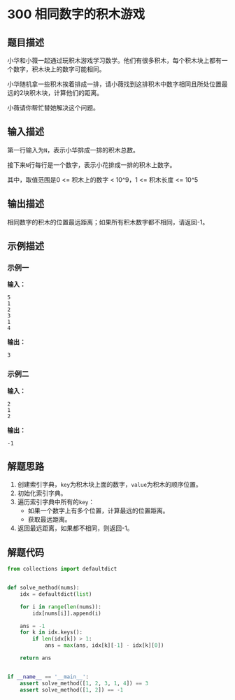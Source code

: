 # 300 相同数字的积木游戏

## 题目描述

小华和小薇一起通过玩积木游戏学习数学。他们有很多积木，每个积木块上都有一个数字，积木块上的数字可能相同。

小华随机拿一些积木挨着排成一排，请小薇找到这排积木中数字相同且所处位置最远的2块积木块，计算他们的距离。

小薇请你帮忙替她解决这个问题。

## 输入描述

第一行输入为`N`，表示小华排成一排的积木总数。

接下来`N`行每行是一个数字，表示小花排成一排的积木上数字。

其中，取值范围是0 <= 积木上的数字 < 10^9，1 <= 积木长度 <= 10^5

## 输出描述

相同数字的积木的位置最远距离；如果所有积木数字都不相同，请返回-1。

## 示例描述

### 示例一

**输入：**
```text
5
1
2
3
1
4
```

**输出：**
```text
3
```

### 示例二

**输入：**
```text
2
1
2
```

**输出：**
```text
-1
```

## 解题思路

1. 创建索引字典，`key`为积木块上面的数字，`value`为积木的顺序位置。
2. 初始化索引字典。
3. 遍历索引字典中所有的`key`：
    - 如果一个数字上有多个位置，计算最远的位置距离。
    - 获取最远距离。
4. 返回最远距离，如果都不相同，则返回-1。

## 解题代码

```python
from collections import defaultdict


def solve_method(nums):
    idx = defaultdict(list)

    for i in range(len(nums)):
        idx[nums[i]].append(i)

    ans = -1
    for k in idx.keys():
        if len(idx[k]) > 1:
            ans = max(ans, idx[k][-1] - idx[k][0])

    return ans


if __name__ == '__main__':
    assert solve_method([1, 2, 3, 1, 4]) == 3
    assert solve_method([1, 2]) == -1
```
